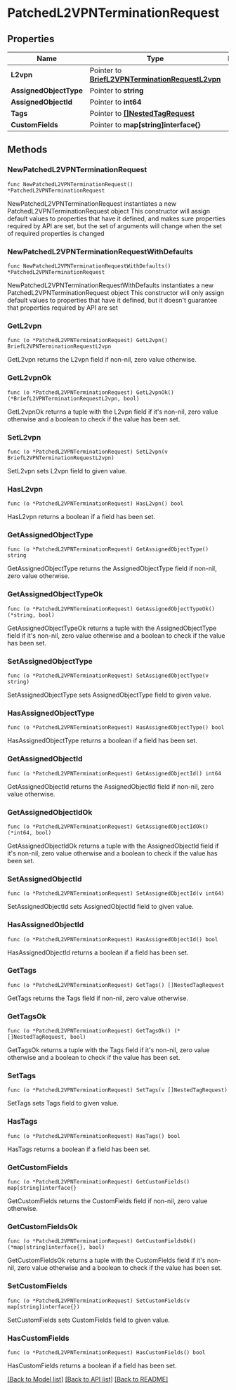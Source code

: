 # PatchedL2VPNTerminationRequest

## Properties

Name | Type | Description | Notes
------------ | ------------- | ------------- | -------------
**L2vpn** | Pointer to [**BriefL2VPNTerminationRequestL2vpn**](BriefL2VPNTerminationRequestL2vpn.md) |  | [optional] 
**AssignedObjectType** | Pointer to **string** |  | [optional] 
**AssignedObjectId** | Pointer to **int64** |  | [optional] 
**Tags** | Pointer to [**[]NestedTagRequest**](NestedTagRequest.md) |  | [optional] 
**CustomFields** | Pointer to **map[string]interface{}** |  | [optional] 

## Methods

### NewPatchedL2VPNTerminationRequest

`func NewPatchedL2VPNTerminationRequest() *PatchedL2VPNTerminationRequest`

NewPatchedL2VPNTerminationRequest instantiates a new PatchedL2VPNTerminationRequest object
This constructor will assign default values to properties that have it defined,
and makes sure properties required by API are set, but the set of arguments
will change when the set of required properties is changed

### NewPatchedL2VPNTerminationRequestWithDefaults

`func NewPatchedL2VPNTerminationRequestWithDefaults() *PatchedL2VPNTerminationRequest`

NewPatchedL2VPNTerminationRequestWithDefaults instantiates a new PatchedL2VPNTerminationRequest object
This constructor will only assign default values to properties that have it defined,
but it doesn't guarantee that properties required by API are set

### GetL2vpn

`func (o *PatchedL2VPNTerminationRequest) GetL2vpn() BriefL2VPNTerminationRequestL2vpn`

GetL2vpn returns the L2vpn field if non-nil, zero value otherwise.

### GetL2vpnOk

`func (o *PatchedL2VPNTerminationRequest) GetL2vpnOk() (*BriefL2VPNTerminationRequestL2vpn, bool)`

GetL2vpnOk returns a tuple with the L2vpn field if it's non-nil, zero value otherwise
and a boolean to check if the value has been set.

### SetL2vpn

`func (o *PatchedL2VPNTerminationRequest) SetL2vpn(v BriefL2VPNTerminationRequestL2vpn)`

SetL2vpn sets L2vpn field to given value.

### HasL2vpn

`func (o *PatchedL2VPNTerminationRequest) HasL2vpn() bool`

HasL2vpn returns a boolean if a field has been set.

### GetAssignedObjectType

`func (o *PatchedL2VPNTerminationRequest) GetAssignedObjectType() string`

GetAssignedObjectType returns the AssignedObjectType field if non-nil, zero value otherwise.

### GetAssignedObjectTypeOk

`func (o *PatchedL2VPNTerminationRequest) GetAssignedObjectTypeOk() (*string, bool)`

GetAssignedObjectTypeOk returns a tuple with the AssignedObjectType field if it's non-nil, zero value otherwise
and a boolean to check if the value has been set.

### SetAssignedObjectType

`func (o *PatchedL2VPNTerminationRequest) SetAssignedObjectType(v string)`

SetAssignedObjectType sets AssignedObjectType field to given value.

### HasAssignedObjectType

`func (o *PatchedL2VPNTerminationRequest) HasAssignedObjectType() bool`

HasAssignedObjectType returns a boolean if a field has been set.

### GetAssignedObjectId

`func (o *PatchedL2VPNTerminationRequest) GetAssignedObjectId() int64`

GetAssignedObjectId returns the AssignedObjectId field if non-nil, zero value otherwise.

### GetAssignedObjectIdOk

`func (o *PatchedL2VPNTerminationRequest) GetAssignedObjectIdOk() (*int64, bool)`

GetAssignedObjectIdOk returns a tuple with the AssignedObjectId field if it's non-nil, zero value otherwise
and a boolean to check if the value has been set.

### SetAssignedObjectId

`func (o *PatchedL2VPNTerminationRequest) SetAssignedObjectId(v int64)`

SetAssignedObjectId sets AssignedObjectId field to given value.

### HasAssignedObjectId

`func (o *PatchedL2VPNTerminationRequest) HasAssignedObjectId() bool`

HasAssignedObjectId returns a boolean if a field has been set.

### GetTags

`func (o *PatchedL2VPNTerminationRequest) GetTags() []NestedTagRequest`

GetTags returns the Tags field if non-nil, zero value otherwise.

### GetTagsOk

`func (o *PatchedL2VPNTerminationRequest) GetTagsOk() (*[]NestedTagRequest, bool)`

GetTagsOk returns a tuple with the Tags field if it's non-nil, zero value otherwise
and a boolean to check if the value has been set.

### SetTags

`func (o *PatchedL2VPNTerminationRequest) SetTags(v []NestedTagRequest)`

SetTags sets Tags field to given value.

### HasTags

`func (o *PatchedL2VPNTerminationRequest) HasTags() bool`

HasTags returns a boolean if a field has been set.

### GetCustomFields

`func (o *PatchedL2VPNTerminationRequest) GetCustomFields() map[string]interface{}`

GetCustomFields returns the CustomFields field if non-nil, zero value otherwise.

### GetCustomFieldsOk

`func (o *PatchedL2VPNTerminationRequest) GetCustomFieldsOk() (*map[string]interface{}, bool)`

GetCustomFieldsOk returns a tuple with the CustomFields field if it's non-nil, zero value otherwise
and a boolean to check if the value has been set.

### SetCustomFields

`func (o *PatchedL2VPNTerminationRequest) SetCustomFields(v map[string]interface{})`

SetCustomFields sets CustomFields field to given value.

### HasCustomFields

`func (o *PatchedL2VPNTerminationRequest) HasCustomFields() bool`

HasCustomFields returns a boolean if a field has been set.


[[Back to Model list]](../README.md#documentation-for-models) [[Back to API list]](../README.md#documentation-for-api-endpoints) [[Back to README]](../README.md)


